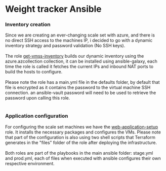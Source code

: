 # Weight tracker Ansible

### Inventory creation
Since we are creating an ever-changing scale set with azure, and there is no direct SSH access to the machines IP, i decided to go 
with a dynamic inventory strategy and password validation (No SSH keys). <br><br>
The role <a href="https://github.com/sincros121/Weight-tracker-with-Terraform-and-Ansible/tree/main/ansible/roles/get-vmss-inventory" title="">get-vmss-inventory</a>
builds our dynamic inventory using the azure.azcollection collection, it can be installed using ansible-galaxy, each time the role is called it fetches the current IPs and inbound NAT ports to build the hosts to configure.
<br><br>
Please note the role has a main.yml file in the defaults folder, by default that file is encrypted as it contains the password to the virtual machine SSH connection.
an ansible-vault password will need to be used to retrieve the password upon calling this role.
<br><br>

### Application configuration
For configuring the scale set machines we have the 
<a href="https://github.com/sincros121/Weight-tracker-with-Terraform-and-Ansible/tree/main/ansible/roles/web-application-setup" title="">web-application-setup</a>
role.
It installs the necessary packages and configures the VMs.
Please note that part of the configuration is also using two shell scripts that Terraform generates in the "files" folder of the role after deploying the infrastructure.
<br>
<br>
Both roles are part of the playbooks in the main ansible folder: stage.yml and prod.yml, each of files when executed with ansible configures their own respective environment.

